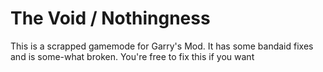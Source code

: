 # The Void / Nothingness


This is a scrapped gamemode for Garry's Mod. It has some bandaid fixes and is some-what broken. You're free to fix this if you want
